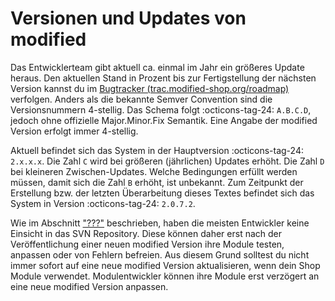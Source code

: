 # Versionen und Updates von modified

Das Entwicklerteam gibt aktuell ca. einmal im Jahr ein größeres Update heraus. Den aktuellen Stand in Prozent bis zur Fertigstellung der nächsten Version kannst du im [Bugtracker (trac.modified-shop.org/roadmap)](https://trac.modified-shop.org/roadmap) verfolgen. Anders als die bekannte Semver Convention sind die Versionsnummern 4-stellig. Das Schema folgt :octicons-tag-24: `A.B.C.D`, jedoch ohne offizielle Major.Minor.Fix Semantik. Eine Angabe der modified Version erfolgt immer 4-stellig.

Aktuell befindet sich das System in der Hauptversion :octicons-tag-24: `2.x.x.x`. Die Zahl `C` wird bei größeren (jährlichen) Updates erhöht. Die Zahl `D` bei kleineren Zwischen-Updates. Welche Bedingungen erfüllt werden müssen, damit sich die Zahl `B` erhöht, ist unbekannt. Zum Zeitpunkt der Erstellung bzw. der letzten Überarbeitung dieses Textes befindet sich das System in Version :octicons-tag-24: `2.0.7.2`.

Wie im Abschnitt ["???"](#) beschrieben, haben die meisten Entwickler keine Einsicht in das SVN Repository. Diese können daher erst nach der Veröffentlichung einer neuen modified Version ihre Module testen, anpassen oder von Fehlern befreien. Aus diesem Grund solltest du nicht immer sofort auf eine neue modified Version aktualisieren, wenn dein Shop Module verwendet. Modulentwickler können ihre Module erst verzögert an eine neue modified Version anpassen.
